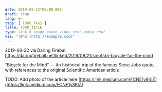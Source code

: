 ```yaml
---
date: 2019-08-22T00:00:00Z
draft: true
lang: en
tags: [ TODO_TAGS ]
title: TODO_TITLE
type: link # image quote video text audio chat
via: "[Who](http://example.com)"
---
```



2019-08-22 via Daring Fireball
https://daringfireball.net/linked/2019/08/21/sinofsky-bicycle-for-the-mind

“Bicycle for the Mind” — An historical trip of the famous Steve Jobs quote, with references to the original Scientific American article

TODO: Add photo of the article here
[https://link.medium.com/FCNE1v8KlZ](https://link.medium.com/FCNE1v8KlZ)

